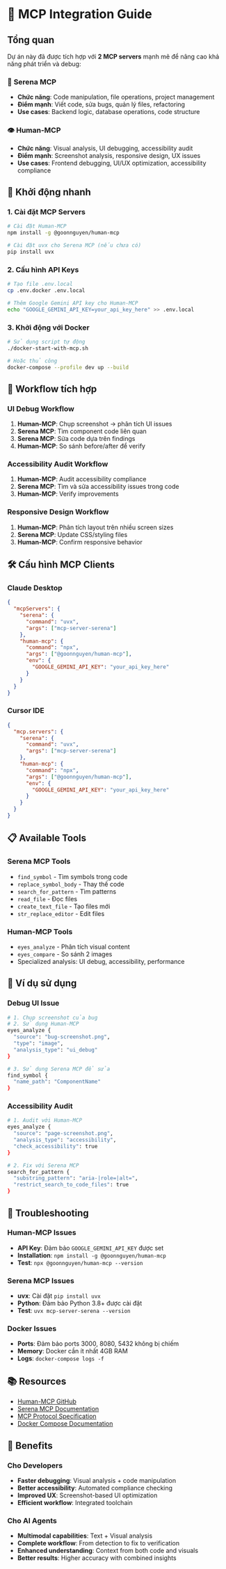# 🤖 MCP Integration Guide

## Tổng quan

Dự án này đã được tích hợp với **2 MCP servers** mạnh mẽ để nâng cao khả năng phát triển và debug:

### 🔧 **Serena MCP**
- **Chức năng**: Code manipulation, file operations, project management
- **Điểm mạnh**: Viết code, sửa bugs, quản lý files, refactoring
- **Use cases**: Backend logic, database operations, code structure

### 👁️ **Human-MCP** 
- **Chức năng**: Visual analysis, UI debugging, accessibility audit
- **Điểm mạnh**: Screenshot analysis, responsive design, UX issues
- **Use cases**: Frontend debugging, UI/UX optimization, accessibility compliance

## 🚀 Khởi động nhanh

### 1. Cài đặt MCP Servers

```bash
# Cài đặt Human-MCP
npm install -g @goonnguyen/human-mcp

# Cài đặt uvx cho Serena MCP (nếu chưa có)
pip install uvx
```

### 2. Cấu hình API Keys

```bash
# Tạo file .env.local
cp .env.docker .env.local

# Thêm Google Gemini API key cho Human-MCP
echo "GOOGLE_GEMINI_API_KEY=your_api_key_here" >> .env.local
```

### 3. Khởi động với Docker

```bash
# Sử dụng script tự động
./docker-start-with-mcp.sh

# Hoặc thủ công
docker-compose --profile dev up --build
```

## 🔄 Workflow tích hợp

### UI Debug Workflow
1. **Human-MCP**: Chụp screenshot → phân tích UI issues
2. **Serena MCP**: Tìm component code liên quan
3. **Serena MCP**: Sửa code dựa trên findings
4. **Human-MCP**: So sánh before/after để verify

### Accessibility Audit Workflow  
1. **Human-MCP**: Audit accessibility compliance
2. **Serena MCP**: Tìm và sửa accessibility issues trong code
3. **Human-MCP**: Verify improvements

### Responsive Design Workflow
1. **Human-MCP**: Phân tích layout trên nhiều screen sizes
2. **Serena MCP**: Update CSS/styling files
3. **Human-MCP**: Confirm responsive behavior

## 🛠️ Cấu hình MCP Clients

### Claude Desktop
```json
{
  "mcpServers": {
    "serena": {
      "command": "uvx",
      "args": ["mcp-server-serena"]
    },
    "human-mcp": {
      "command": "npx", 
      "args": ["@goonnguyen/human-mcp"],
      "env": {
        "GOOGLE_GEMINI_API_KEY": "your_api_key_here"
      }
    }
  }
}
```

### Cursor IDE
```json
{
  "mcp.servers": {
    "serena": {
      "command": "uvx",
      "args": ["mcp-server-serena"]
    },
    "human-mcp": {
      "command": "npx",
      "args": ["@goonnguyen/human-mcp"],
      "env": {
        "GOOGLE_GEMINI_API_KEY": "your_api_key_here"
      }
    }
  }
}
```

## 📋 Available Tools

### Serena MCP Tools
- `find_symbol` - Tìm symbols trong code
- `replace_symbol_body` - Thay thế code
- `search_for_pattern` - Tìm patterns
- `read_file` - Đọc files
- `create_text_file` - Tạo files mới
- `str_replace_editor` - Edit files

### Human-MCP Tools  
- `eyes_analyze` - Phân tích visual content
- `eyes_compare` - So sánh 2 images
- Specialized analysis: UI debug, accessibility, performance

## 🎯 Ví dụ sử dụng

### Debug UI Issue
```bash
# 1. Chụp screenshot của bug
# 2. Sử dụng Human-MCP
eyes_analyze {
  "source": "bug-screenshot.png",
  "type": "image", 
  "analysis_type": "ui_debug"
}

# 3. Sử dụng Serena MCP để sửa
find_symbol {
  "name_path": "ComponentName"
}
```

### Accessibility Audit
```bash
# 1. Audit với Human-MCP
eyes_analyze {
  "source": "page-screenshot.png",
  "analysis_type": "accessibility",
  "check_accessibility": true
}

# 2. Fix với Serena MCP
search_for_pattern {
  "substring_pattern": "aria-|role=|alt=",
  "restrict_search_to_code_files": true
}
```

## 🔧 Troubleshooting

### Human-MCP Issues
- **API Key**: Đảm bảo `GOOGLE_GEMINI_API_KEY` được set
- **Installation**: `npm install -g @goonnguyen/human-mcp`
- **Test**: `npx @goonnguyen/human-mcp --version`

### Serena MCP Issues  
- **uvx**: Cài đặt `pip install uvx`
- **Python**: Đảm bảo Python 3.8+ được cài đặt
- **Test**: `uvx mcp-server-serena --version`

### Docker Issues
- **Ports**: Đảm bảo ports 3000, 8080, 5432 không bị chiếm
- **Memory**: Docker cần ít nhất 4GB RAM
- **Logs**: `docker-compose logs -f`

## 📚 Resources

- [Human-MCP GitHub](https://github.com/mrgoonie/human-mcp)
- [Serena MCP Documentation](https://github.com/serena-mcp/serena)
- [MCP Protocol Specification](https://modelcontextprotocol.io/)
- [Docker Compose Documentation](https://docs.docker.com/compose/)

## 🎉 Benefits

### Cho Developers
- **Faster debugging**: Visual analysis + code manipulation
- **Better accessibility**: Automated compliance checking  
- **Improved UX**: Screenshot-based UI optimization
- **Efficient workflow**: Integrated toolchain

### Cho AI Agents
- **Multimodal capabilities**: Text + Visual analysis
- **Complete workflow**: From detection to fix to verification
- **Enhanced understanding**: Context from both code and visuals
- **Better results**: Higher accuracy with combined insights
